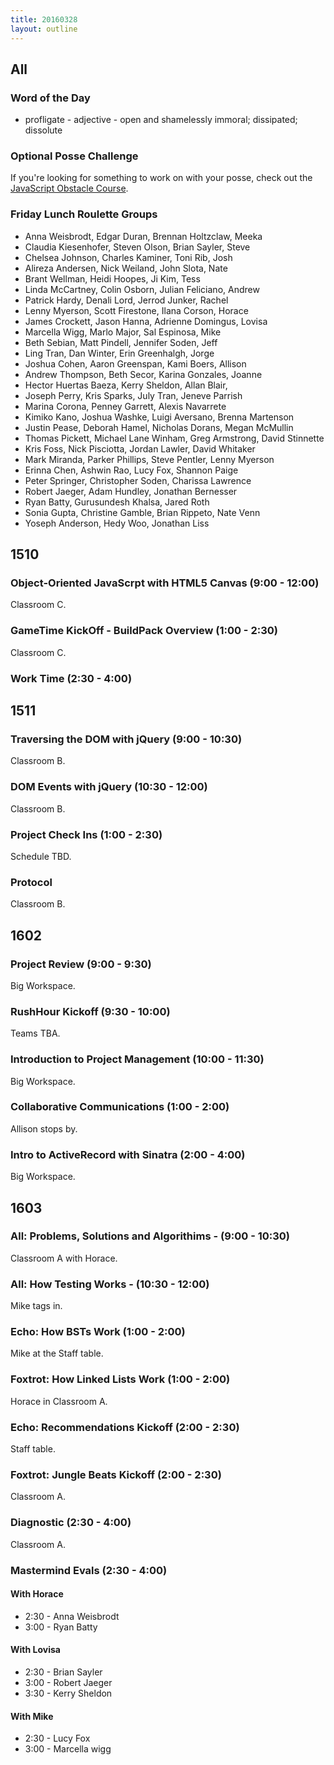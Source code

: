 ```yaml
---
title: 20160328
layout: outline
---
```


## All

### Word of the Day
* profligate - adjective - open and shamelessly immoral; dissipated;
dissolute

### Optional Posse Challenge

If you're looking for something to work on with your posse, check out the [JavaScript Obstacle Course](https://github.com/turingschool/posse_challenges/tree/master/js_obstacle_course). 

### Friday Lunch Roulette Groups

* Anna Weisbrodt, Edgar Duran, Brennan Holtzclaw, Meeka
* Claudia Kiesenhofer, Steven Olson, Brian Sayler, Steve
* Chelsea Johnson, Charles Kaminer, Toni Rib, Josh
* Alireza Andersen, Nick Weiland, John Slota, Nate
* Brant Wellman, Heidi Hoopes, Ji Kim, Tess
* Linda McCartney, Colin Osborn, Julian Feliciano, Andrew
* Patrick Hardy, Denali Lord, Jerrod Junker, Rachel
* Lenny Myerson, Scott Firestone, Ilana Corson, Horace
* James Crockett, Jason Hanna, Adrienne Domingus, Lovisa
* Marcella Wigg, Marlo Major, Sal Espinosa, Mike
* Beth Sebian, Matt Pindell, Jennifer Soden, Jeff
* Ling Tran, Dan Winter, Erin Greenhalgh, Jorge
* Joshua Cohen, Aaron Greenspan, Kami Boers, Allison
* Andrew Thompson, Beth Secor, Karina Gonzales, Joanne
* Hector Huertas Baeza, Kerry Sheldon, Allan Blair,
* Joseph Perry, Kris Sparks, July Tran, Jeneve Parrish
* Marina Corona, Penney Garrett, Alexis Navarrete
* Kimiko Kano, Joshua Washke, Luigi Aversano, Brenna Martenson
* Justin Pease, Deborah Hamel, Nicholas Dorans, Megan McMullin
* Thomas Pickett, Michael Lane Winham, Greg Armstrong, David Stinnette
* Kris Foss, Nick Pisciotta, Jordan Lawler, David Whitaker
* Mark Miranda, Parker Phillips, Steve Pentler, Lenny Myerson
* Erinna Chen, Ashwin Rao, Lucy Fox, Shannon Paige
* Peter Springer, Christopher Soden, Charissa Lawrence
* Robert Jaeger, Adam Hundley, Jonathan Bernesser
* Ryan Batty, Gurusundesh Khalsa, Jared Roth
* Sonia Gupta, Christine Gamble, Brian Rippeto, Nate Venn
* Yoseph Anderson, Hedy Woo, Jonathan Liss


## 1510

### Object-Oriented JavaScrpt with HTML5 Canvas (9:00 - 12:00)

Classroom C.

### GameTime KickOff - BuildPack Overview (1:00 - 2:30)

Classroom C.

### Work Time (2:30 - 4:00)


## 1511

### Traversing the DOM with jQuery (9:00 - 10:30)

Classroom B.

### DOM Events with jQuery (10:30 - 12:00)

Classroom B.

### Project Check Ins (1:00 - 2:30)

Schedule TBD.

### Protocol

Classroom B.


## 1602

### Project Review (9:00 - 9:30)

Big Workspace.

### RushHour Kickoff (9:30 - 10:00)

Teams TBA.

### Introduction to Project Management (10:00 - 11:30)

Big Workspace.

### Collaborative Communications (1:00 - 2:00)

Allison stops by.

### Intro to ActiveRecord with Sinatra (2:00 - 4:00)

Big Workspace.


## 1603

### All: Problems, Solutions and Algorithims - (9:00 - 10:30)

Classroom A with Horace.

### All: How Testing Works - (10:30 - 12:00)

Mike tags in.

### Echo: How BSTs Work (1:00 - 2:00)

Mike at the Staff table.

### Foxtrot: How Linked Lists Work (1:00 - 2:00)

Horace in Classroom A.

### Echo: Recommendations Kickoff (2:00 - 2:30)

Staff table.

### Foxtrot: Jungle Beats Kickoff (2:00 - 2:30)

Classroom A.

### Diagnostic (2:30 - 4:00)

Classroom A.

### Mastermind Evals (2:30 - 4:00)

#### With Horace
* 2:30 - Anna Weisbrodt
* 3:00 - Ryan Batty

#### With Lovisa
* 2:30 -  Brian Sayler
* 3:00 -  Robert Jaeger
* 3:30 -  Kerry Sheldon

#### With Mike
* 2:30 - Lucy Fox
* 3:00 - Marcella wigg


